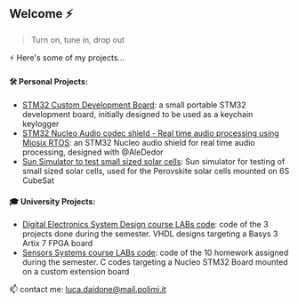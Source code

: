 ## Welcome ⚡

>Turn on, tune in, drop out

⚡ Here's some of my projects...
<!--
**Luca452/Luca452** is a ✨ _special_ ✨ repository because its `README.md` (this file) appears on your GitHub profile.

Here are some ideas to get you started:

- 🔭 I’m currently working on ...
- 🌱 I’m currently learning ...
- 👯 I’m looking to collaborate on ...
- 🤔 I’m looking for help with ...
- 💬 Ask me about ...
- 📫 How to reach me: ...
- 😄 Pronouns: ...
- ⚡ Fun fact: ...
-->

#### 🛠 Personal Projects:
- [STM32 Custom Development Board](https://github.com/Luca452/STM32-DevBoard): a small portable STM32 development board, initially designed to be used as a keychain keylogger
- [STM32 Nucleo Audio codec shield - Real time audio processing using Miosix RTOS](https://github.com/Luca452/STM32-DevBoard): an STM32 Nucleo audio shield for real time audio processing, designed with @AleDedor
- [Sun Simulator to test small sized solar cells](https://github.com/Luca452/Sun-Simulator): Sun simulator for testing of small sized solar cells, used for the Perovskite solar cells mounted on 6S CubeSat
  
#### 🎓 University Projects:
- [Digital Electronics System Design course LABs code](https://github.com/Luca452/Digital-Electronics-System-Design-LABs): code of the 3 projects done during the semester. VHDL designs targeting a Basys 3 Artix 7 FPGA board
- [Sensors Systems course LABs code](https://github.com/Luca452/Sensors-Systems-LABs): code of the 10 homework assigned during the semester. C codes targeting a Nucleo STM32 Board mounted on a custom extension board

📫 contact me: luca.daidone@mail.polimi.it
